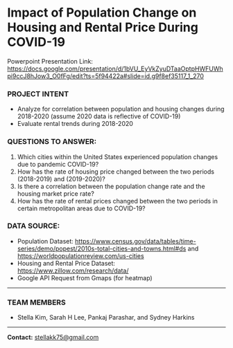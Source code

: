 # Impact of Population Change on Housing and Rental Price During COVID-19

Powerpoint Presentation Link: https://docs.google.com/presentation/d/1bVU_EyVkZyuDTaaOptpHWFUWhpi9ccJ8hJow3_O0fFg/edit?ts=5f94422a#slide=id.g9f8ef35117_1_270

### PROJECT INTENT
* Analyze for correlation between population and housing changes during 2018-2020 (assume 2020 data is reflective of COVID-19) 
* Evaluate rental trends during 2018-2020  

### QUESTIONS TO ANSWER:
1. Which cities within the United States experienced population changes due to pandemic COVID-19?
2. How has the rate of housing price changed between the two periods (2018-2019) and (2019-2020)?
3. Is there a correlation between the population change rate and the housing market price rate?
4. How has the rate of rental prices changed between the two periods in certain metropolitan areas due to COVID-19?

### DATA SOURCE:
* Population Dataset: https://www.census.gov/data/tables/time-series/demo/popest/2010s-total-cities-and-towns.html#ds  and https://worldpopulationreview.com/us-cities 
* Housing and Rental Price Dataset:
https://www.zillow.com/research/data/ 
* Google API Request from Gmaps (for heatmap)

---
### TEAM MEMBERS
* Stella Kim, Sarah H Lee, Pankaj Parashar, and Sydney Harkins
---
**Contact:** stellakk75@gmail.com
